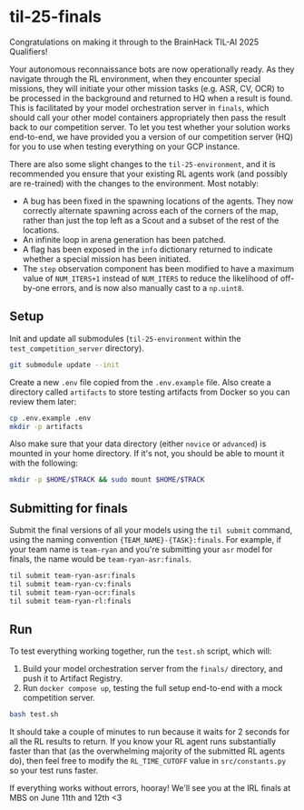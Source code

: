 # til-25-finals
Congratulations on making it through to the BrainHack TIL-AI 2025 Qualifiers!

Your autonomous reconnaissance bots are now operationally ready. As they navigate through the RL environment, when they encounter special missions, they will initiate your other mission tasks (e.g. ASR, CV, OCR) to be processed in the background and returned to HQ when a result is found. This is facilitated by your model orchestration server in `finals`, which should call your other model containers appropriately then pass the result back to our competition server. To let you test whether your solution works end-to-end, we have provided you a version of our competition server (HQ) for you to use when testing everything on your GCP instance.

There are also some slight changes to the `til-25-environment`, and it is recommended you ensure that your existing RL agents work (and possibly are re-trained) with the changes to the environment. Most notably:
- A bug has been fixed in the spawning locations of the agents. They now correctly alternate spawning across each of the corners of the map, rather than just the top left as a Scout and a subset of the rest of the locations.
- An infinite loop in arena generation has been patched.
- A flag has been exposed in the `info` dictionary returned to indicate whether a special mission has been initiated.
- The `step` observation component has been modified to have a maximum value of `NUM_ITERS+1` instead of `NUM_ITERS` to reduce the likelihood of off-by-one errors, and is now also manually cast to a `np.uint8`.

## Setup
Init and update all submodules (`til-25-environment` within the `test_competition_server` directory).

```Bash
git submodule update --init
```

Create a new `.env` file copied from the `.env.example` file. Also create a directory called `artifacts` to store testing artifacts from Docker so you can review them later:

```Bash
cp .env.example .env
mkdir -p artifacts
```

Also make sure that your data directory (either `novice` or `advanced`) is mounted in your home directory. If it's not, you should be able to mount it with the following:

```Bash
mkdir -p $HOME/$TRACK && sudo mount $HOME/$TRACK
```

## Submitting for finals
Submit the final versions of all your models using the `til submit` command, using the naming convention `{TEAM_NAME}-{TASK}:finals`. For example, if your team name is `team-ryan` and you're submitting your `asr` model for finals, the name would be `team-ryan-asr:finals`.

```Bash
til submit team-ryan-asr:finals
til submit team-ryan-cv:finals
til submit team-ryan-ocr:finals
til submit team-ryan-rl:finals
```

## Run
To test everything working together, run the `test.sh` script, which will:
1. Build your model orchestration server from the `finals/` directory, and push it to Artifact Registry.
2. Run `docker compose up`, testing the full setup end-to-end with a mock competition server.

```Bash
bash test.sh
```

It should take a couple of minutes to run because it waits for 2 seconds for all the RL results to return. If you know your RL agent runs substantially faster than that (as the overwhelming majority of the submitted RL agents do), then feel free to modify the `RL_TIME_CUTOFF` value in `src/constants.py` so your test runs faster. 

If everything works without errors, hooray! We'll see you at the IRL finals at MBS on June 11th and 12th <3
